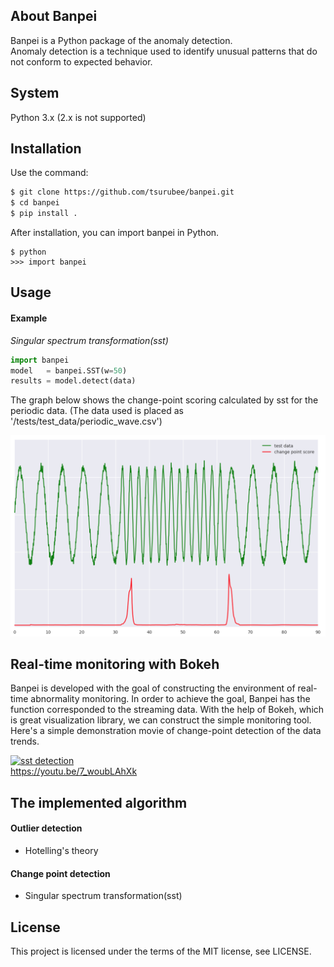 ## About Banpei
Banpei is a Python package of the anomaly detection.  
Anomaly detection is a technique used to identify unusual patterns that do not conform to expected behavior.

## System
Python 3.x (2.x is not supported)

## Installation
Use the command:
```bash
$ git clone https://github.com/tsurubee/banpei.git
$ cd banpei
$ pip install .
```
After installation, you can import banpei in Python.
```
$ python
>>> import banpei
```

## Usage
#### Example
*Singular spectrum transformation(sst)*
```python
import banpei 
model   = banpei.SST(w=50)
results = model.detect(data)
```
The graph below shows the change-point scoring calculated by sst for the periodic data. (The data used is placed as '/tests/test_data/periodic_wave.csv')

<img src="./docs/images/sst_example.png" alt="sst_example" width="700">

## Real-time monitoring with Bokeh
Banpei is developed with the goal of constructing the environment of real-time abnormality monitoring.  In order to achieve the goal, Banpei has the function corresponded to the streaming data.  With the help of Bokeh, which is great visualization library, we can construct the simple monitoring tool.   
Here's a simple demonstration movie of change-point detection of the data trends.

[![sst detection](https://img.youtube.com/vi/7_woubLAhXk/0.jpg)](https://www.youtube.com/watch?v=7_woubLAhXk)  
https://youtu.be/7_woubLAhXk

## The implemented algorithm
#### Outlier detection
* Hotelling's theory
#### Change point detection
* Singular spectrum transformation(sst)

## License
This project is licensed under the terms of the MIT license, see LICENSE.